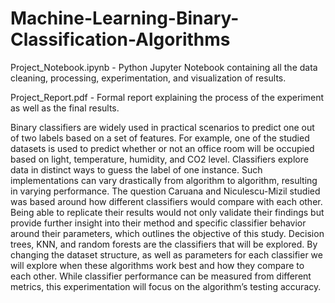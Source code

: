 # Machine-Learning-Binary-Classification-Algorithms

Project_Notebook.ipynb - Python Jupyter Notebook containing all the data cleaning, processing, experimentation, and visualization of results.

Project_Report.pdf - Formal report explaining the process of the experiment as well as the final results.

Binary classifiers are widely used in practical scenarios to predict one out of two labels based on a set of features. For example, one of the studied datasets is used to predict whether or not an office room will be occupied based on light, temperature, humidity, and CO2 level. Classifiers explore data in distinct ways to guess the label of one instance. Such implementations can vary drastically from algorithm to algorithm, resulting in varying performance. The question Caruana and Niculescu-Mizil studied was based around how different classifiers would compare with each other. Being able to replicate their results would not only validate their findings but provide further insight into their method and specific classifier behavior around their parameters, which outlines the objective of this study. Decision trees, KNN, and random forests are the classifiers that will be explored. By changing the dataset structure, as well as parameters for each classifier we will explore when these algorithms work best and how they compare to each other. While classifier performance can be measured from different metrics, this experimentation will focus on the algorithm’s testing accuracy.


